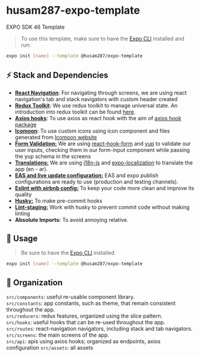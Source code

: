# husam287-expo-template

EXPO SDK 46 Template

> To use this template, make sure to have the [Expo CLI](https://docs.expo.io/workflow/expo-cli/) installed and run:

```bash
expo init [name] --template @husam287/expo-template
```

## ⚡ Stack and Dependencies

-   [**React Navigation**](https://reactnavigation.org/docs/getting-started/): For navigating through screens, we are using react navigation's tab and stack navigators with custom header created
-   [**Redux Toolkit**](https://redux-toolkit.js.org/): We use redux toolkit to manage universal state. An introduction into redux toolkit can be found [here](https://www.youtube.com/watch?v=9zySeP5vH9c).
-   [**Axios hooks**](https://www.npmjs.com/package/axios-hooks): To use axios as react hook with the aim of [axios hook package](https://www.npmjs.com/package/axios-hooks)
-   [**Icomoon**](https://icomoon.io/): To use custom icons using icon component and files generated from [Icomoon website](https://icomoon.io/)
-   [**Form Validation:**](https://react-hook-form.com/) We are using [react-hook-form](https://react-hook-form.com/) and [yup](https://www.npmjs.com/package/yup) to validate our user inputs, checking them in our form-input component while passing the yup schema in the screens
-   [**Translations:**](https://www.npmjs.com/package/i18n-js) We are using [i18n-js](https://www.npmjs.com/package/i18n-js) and [expo-localization](https://docs.expo.dev/versions/latest/sdk/localization/) to translate the app (en - ar).
-   [**EAS and live update configuration:**](https://docs.expo.dev/build/introduction/) EAS and expo publish configurations are ready to use (production and testing channels).
-   [**Eslint with airbnb config:**](https://www.npmjs.com/package/eslint-config-airbnb) To keep your code more clean and improve its quality
-   [**Husky:**](https://github.com/typicode/husky) To make pre-commit hooks
-   [**Lint-staging:**](https://github.com/okonet/lint-staged#Configuration) Work with husky to prevent commit code without making linting
-   **Absolute Imports:** To avoid annoying relative.

## 🔧 Usage

> Be sure to have the [Expo CLI](https://docs.expo.io/workflow/expo-cli/) installed.

```bash
expo init [name] --template @husam287/expo-template
```

## 📂 Organization

`src/components`: useful re-usable component library.  
`src/constants`: app constants, such as theme, that remain consistent throughout the app.  
`src/reducers`: redux features, organized using the slice pattern.  
`src/hooks`: useful hooks that can be re-used throughout the app.  
`src/routes`: react-navigation navigators, including stack and tab navigators.  
`src/screens`: the main screens of the app.  
`src/api`: apis using axios hooks; organized as endpoints, axios configuration
`src/assets`: all assets
